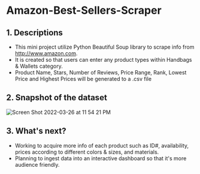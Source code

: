# Amazon-Best-Sellers-Scraper

## 1. Descriptions

 * This mini project utilize Python Beautiful Soup library to scrape info from <http://www.amazon.com>.
 * It is created so that users can enter any product types within Handbags & Wallets category.
 * Product Name, Stars, Number of Reviews, Price Range, Rank, Lowest Price and Highest Prices will be generated to a .csv file

## 2. Snapshot of the dataset 
![Screen Shot 2022-03-26 at 11 54 21 PM](https://user-images.githubusercontent.com/88299987/160265946-8fcb7704-69d6-45a3-b853-0b2c211d581c.png)

## 3. What's next?
 * Working to acquire more info of each product such as ID#, availability, prices according to different colors & sizes, and materials. 
 * Planning to ingest data into an interactive dashboard so that it's more audience friendly. 
